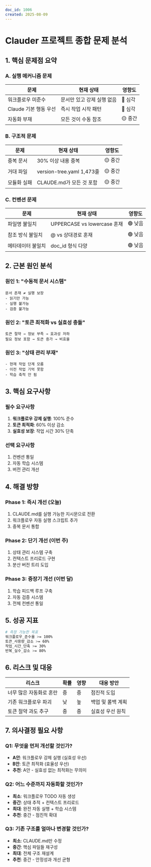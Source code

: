 ```yaml
---
doc_id: 1006
created: 2025-08-09
---
```


# Clauder 프로젝트 종합 문제 분석

## 1. 핵심 문제점 요약

### A. 실행 메커니즘 문제
| 문제 | 현재 상태 | 영향도 |
|------|----------|--------|
| 워크플로우 미준수 | 문서만 있고 강제 실행 없음 | 🔴 심각 |
| Claude 기본 행동 우선 | 즉시 작업 시작 패턴 | 🔴 심각 |
| 자동화 부재 | 모든 것이 수동 참조 | 🟡 중간 |

### B. 구조적 문제
| 문제 | 현재 상태 | 영향도 |
|------|----------|--------|
| 중복 문서 | 30% 이상 내용 중복 | 🟡 중간 |
| 거대 파일 | version-tree.yaml 1,473줄 | 🟡 중간 |
| 모듈화 실패 | CLAUDE.md가 모든 것 포함 | 🟡 중간 |

### C. 컨벤션 문제
| 문제 | 현재 상태 | 영향도 |
|------|----------|--------|
| 파일명 불일치 | UPPERCASE vs lowercase 혼재 | 🟢 낮음 |
| 참조 방식 불일치 | @ vs 상대경로 혼재 | 🟢 낮음 |
| 메타데이터 불일치 | doc_id 형식 다양 | 🟢 낮음 |

## 2. 근본 원인 분석

### 원인 1: "수동적 문서 시스템"
```
문서 존재 ≠ 실행 보장
- 읽기만 가능
- 실행 불가능
- 검증 불가능
```

### 원인 2: "토큰 최적화 vs 실효성 충돌"
```
토큰 절약 → 정보 부족 → 효과성 저하
필요 정보 포함 → 토큰 증가 → 비효율
```

### 원인 3: "상태 관리 부재"
```
- 현재 작업 단계 모름
- 이전 작업 기억 못함
- 학습 축적 안 됨
```

## 3. 핵심 요구사항

### 필수 요구사항
1. **워크플로우 강제 실행**: 100% 준수
2. **토큰 최적화**: 60% 이상 감소
3. **실효성 보장**: 작업 시간 30% 단축

### 선택 요구사항
1. 컨벤션 통일
2. 자동 학습 시스템
3. 버전 관리 개선

## 4. 해결 방향

### Phase 1: 즉시 개선 (오늘)
1. CLAUDE.md를 실행 가능한 지시문으로 전환
2. 워크플로우 자동 실행 스크립트 추가
3. 중복 문서 통합

### Phase 2: 단기 개선 (이번 주)
1. 상태 관리 시스템 구축
2. 컨텍스트 프리로드 구현
3. 분산 버전 트리 도입

### Phase 3: 중장기 개선 (이번 달)
1. 학습 피드백 루프 구축
2. 자동 검증 시스템
3. 전체 컨벤션 통일

## 5. 성공 지표

```bash
# 측정 가능한 목표
워크플로우_준수율 >= 100%
토큰_사용량_감소 >= 60%
작업_시간_단축 >= 30%
반복_실수_감소 >= 80%
```

## 6. 리스크 및 대응

| 리스크 | 확률 | 영향 | 대응 방안 |
|--------|------|------|----------|
| 너무 많은 자동화로 혼란 | 중 | 중 | 점진적 도입 |
| 기존 워크플로우 파괴 | 낮 | 높 | 백업 및 롤백 계획 |
| 토큰 절약 과도 추구 | 중 | 중 | 실효성 우선 원칙 |

## 7. 의사결정 필요 사항

### Q1: 무엇을 먼저 개선할 것인가?
- **A안**: 워크플로우 강제 실행 (실효성 우선)
- **B안**: 토큰 최적화 (효율성 우선)
- **추천**: A안 - 실효성 없는 최적화는 무의미

### Q2: 어느 수준까지 자동화할 것인가?
- **최소**: 워크플로우 TODO 자동 생성
- **중간**: 상태 추적 + 컨텍스트 프리로드
- **최대**: 완전 자동 실행 + 학습 시스템
- **추천**: 중간 - 점진적 확대

### Q3: 기존 구조를 얼마나 변경할 것인가?
- **최소**: CLAUDE.md만 수정
- **중간**: 핵심 파일들 재구성
- **최대**: 전체 구조 재설계
- **추천**: 중간 - 안정성과 개선 균형